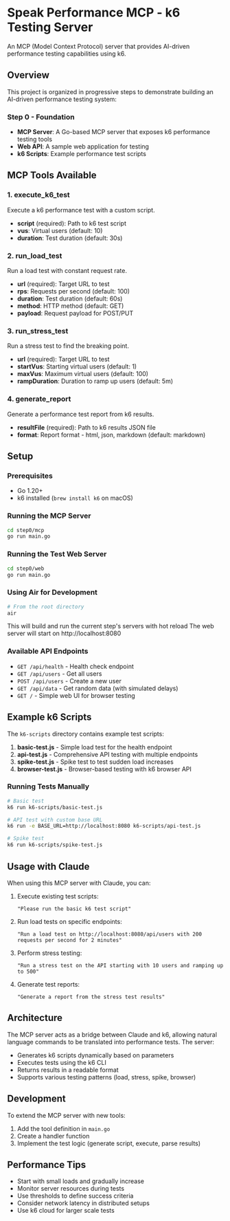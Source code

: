 # Speak Performance MCP - k6 Testing Server

An MCP (Model Context Protocol) server that provides AI-driven performance testing capabilities using k6.

## Overview

This project is organized in progressive steps to demonstrate building an AI-driven performance testing system:

### Step 0 - Foundation
- **MCP Server**: A Go-based MCP server that exposes k6 performance testing tools
- **Web API**: A sample web application for testing
- **k6 Scripts**: Example performance test scripts

## MCP Tools Available

### 1. execute_k6_test
Execute a k6 performance test with a custom script.
- **script** (required): Path to k6 test script
- **vus**: Virtual users (default: 10)
- **duration**: Test duration (default: 30s)

### 2. run_load_test
Run a load test with constant request rate.
- **url** (required): Target URL to test
- **rps**: Requests per second (default: 100)
- **duration**: Test duration (default: 60s)
- **method**: HTTP method (default: GET)
- **payload**: Request payload for POST/PUT

### 3. run_stress_test
Run a stress test to find the breaking point.
- **url** (required): Target URL to test
- **startVus**: Starting virtual users (default: 1)
- **maxVus**: Maximum virtual users (default: 100)
- **rampDuration**: Duration to ramp up users (default: 5m)

### 4. generate_report
Generate a performance test report from k6 results.
- **resultFile** (required): Path to k6 results JSON file
- **format**: Report format - html, json, markdown (default: markdown)

## Setup

### Prerequisites
- Go 1.20+
- k6 installed (`brew install k6` on macOS)

### Running the MCP Server
```bash
cd step0/mcp
go run main.go
```

### Running the Test Web Server
```bash
cd step0/web
go run main.go
```

### Using Air for Development
```bash
# From the root directory
air
```
This will build and run the current step's servers with hot reload
The web server will start on http://localhost:8080

### Available API Endpoints
- `GET /api/health` - Health check endpoint
- `GET /api/users` - Get all users
- `POST /api/users` - Create a new user
- `GET /api/data` - Get random data (with simulated delays)
- `GET /` - Simple web UI for browser testing

## Example k6 Scripts

The `k6-scripts` directory contains example test scripts:

1. **basic-test.js** - Simple load test for the health endpoint
2. **api-test.js** - Comprehensive API testing with multiple endpoints
3. **spike-test.js** - Spike test to test sudden load increases
4. **browser-test.js** - Browser-based testing with k6 browser API

### Running Tests Manually

```bash
# Basic test
k6 run k6-scripts/basic-test.js

# API test with custom base URL
k6 run -e BASE_URL=http://localhost:8080 k6-scripts/api-test.js

# Spike test
k6 run k6-scripts/spike-test.js
```

## Usage with Claude

When using this MCP server with Claude, you can:

1. Execute existing test scripts:
   ```
   "Please run the basic k6 test script"
   ```

2. Run load tests on specific endpoints:
   ```
   "Run a load test on http://localhost:8080/api/users with 200 requests per second for 2 minutes"
   ```

3. Perform stress testing:
   ```
   "Run a stress test on the API starting with 10 users and ramping up to 500"
   ```

4. Generate test reports:
   ```
   "Generate a report from the stress test results"
   ```

## Architecture

The MCP server acts as a bridge between Claude and k6, allowing natural language commands to be translated into performance tests. The server:
- Generates k6 scripts dynamically based on parameters
- Executes tests using the k6 CLI
- Returns results in a readable format
- Supports various testing patterns (load, stress, spike, browser)

## Development

To extend the MCP server with new tools:
1. Add the tool definition in `main.go`
2. Create a handler function
3. Implement the test logic (generate script, execute, parse results)

## Performance Tips

- Start with small loads and gradually increase
- Monitor server resources during tests
- Use thresholds to define success criteria
- Consider network latency in distributed setups
- Use k6 cloud for larger scale tests